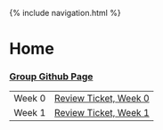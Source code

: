 {% include navigation.html %}

# Home

### [Group Github Page](https://kamryns.github.io/curly-cupboard/)

<table>
<tr>
<td>Week 0</td>
<td> 
  <a href="https://github.com/kamryns/curly-cupboard/issues/13">Review Ticket, Week 0</a>
</td>
</tr>

<tr>
<td>Week 1</td>
<td>  
<a href="https://github.com/kamryns/curly-cupboard/issues/28" target="_blank">Review Ticket, Week 1</a>

</td>
</tr>

</table>